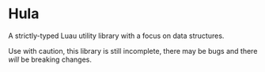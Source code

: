 # Hula
A strictly-typed Luau utility library with a focus on data structures.

Use with caution, this library is still incomplete, there may be bugs and there *will* be breaking changes.
